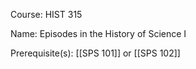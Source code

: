




Course: HIST 315

Name: Episodes in the History of Science I

Prerequisite(s): [[SPS 101]] or [[SPS 102]]